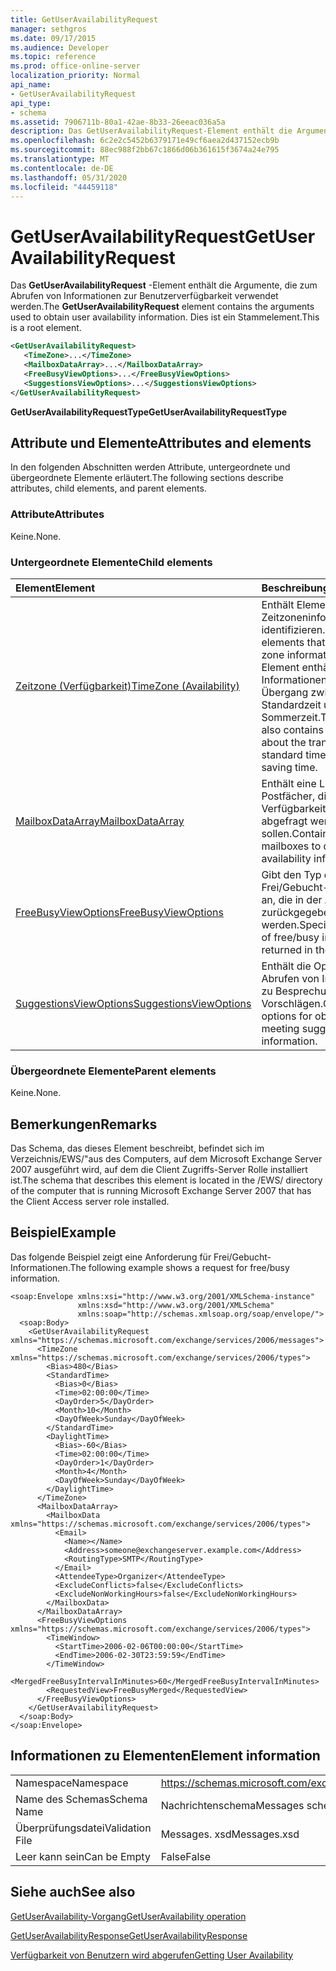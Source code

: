 ```yaml
---
title: GetUserAvailabilityRequest
manager: sethgros
ms.date: 09/17/2015
ms.audience: Developer
ms.topic: reference
ms.prod: office-online-server
localization_priority: Normal
api_name:
- GetUserAvailabilityRequest
api_type:
- schema
ms.assetid: 7906711b-80a1-42ae-8b33-26eeac036a5a
description: Das GetUserAvailabilityRequest-Element enthält die Argumente, die zum Abrufen von Informationen zur Benutzerverfügbarkeit verwendet werden. Dies ist ein Stammelement.
ms.openlocfilehash: 6c2e2c5452b6379171e49cf6aea2d437152ecb9b
ms.sourcegitcommit: 88ec988f2bb67c1866d06b361615f3674a24e795
ms.translationtype: MT
ms.contentlocale: de-DE
ms.lasthandoff: 05/31/2020
ms.locfileid: "44459118"
---
```

# <a name="getuseravailabilityrequest"></a><span data-ttu-id="bdc3a-104">GetUserAvailabilityRequest</span><span class="sxs-lookup"><span data-stu-id="bdc3a-104">GetUserAvailabilityRequest</span></span>

<span data-ttu-id="bdc3a-105">Das **GetUserAvailabilityRequest** -Element enthält die Argumente, die zum Abrufen von Informationen zur Benutzerverfügbarkeit verwendet werden.</span><span class="sxs-lookup"><span data-stu-id="bdc3a-105">The **GetUserAvailabilityRequest** element contains the arguments used to obtain user availability information.</span></span> <span data-ttu-id="bdc3a-106">Dies ist ein Stammelement.</span><span class="sxs-lookup"><span data-stu-id="bdc3a-106">This is a root element.</span></span> 
  
```xml
<GetUserAvailabilityRequest>
   <TimeZone>...</TimeZone>
   <MailboxDataArray>...</MailboxDataArray>
   <FreeBusyViewOptions>...</FreeBusyViewOptions>
   <SuggestionsViewOptions>...</SuggestionsViewOptions>
</GetUserAvailabilityRequest>
```

 <span data-ttu-id="bdc3a-107">**GetUserAvailabilityRequestType**</span><span class="sxs-lookup"><span data-stu-id="bdc3a-107">**GetUserAvailabilityRequestType**</span></span>
## <a name="attributes-and-elements"></a><span data-ttu-id="bdc3a-108">Attribute und Elemente</span><span class="sxs-lookup"><span data-stu-id="bdc3a-108">Attributes and elements</span></span>

<span data-ttu-id="bdc3a-109">In den folgenden Abschnitten werden Attribute, untergeordnete und übergeordnete Elemente erläutert.</span><span class="sxs-lookup"><span data-stu-id="bdc3a-109">The following sections describe attributes, child elements, and parent elements.</span></span>
  
### <a name="attributes"></a><span data-ttu-id="bdc3a-110">Attribute</span><span class="sxs-lookup"><span data-stu-id="bdc3a-110">Attributes</span></span>

<span data-ttu-id="bdc3a-111">Keine.</span><span class="sxs-lookup"><span data-stu-id="bdc3a-111">None.</span></span>
  
### <a name="child-elements"></a><span data-ttu-id="bdc3a-112">Untergeordnete Elemente</span><span class="sxs-lookup"><span data-stu-id="bdc3a-112">Child elements</span></span>

|<span data-ttu-id="bdc3a-113">**Element**</span><span class="sxs-lookup"><span data-stu-id="bdc3a-113">**Element**</span></span>|<span data-ttu-id="bdc3a-114">**Beschreibung**</span><span class="sxs-lookup"><span data-stu-id="bdc3a-114">**Description**</span></span>|
|:-----|:-----|
|[<span data-ttu-id="bdc3a-115">Zeitzone (Verfügbarkeit)</span><span class="sxs-lookup"><span data-stu-id="bdc3a-115">TimeZone (Availability)</span></span>](timezone-availability.md) <br/> |<span data-ttu-id="bdc3a-116">Enthält Elemente, die Zeitzoneninformationen identifizieren.</span><span class="sxs-lookup"><span data-stu-id="bdc3a-116">Contains elements that identify time zone information.</span></span> <span data-ttu-id="bdc3a-117">Dieses Element enthält auch Informationen zum Übergang zwischen Standardzeit und Sommerzeit.</span><span class="sxs-lookup"><span data-stu-id="bdc3a-117">This element also contains information about the transition between standard time and daylight saving time.</span></span>  <br/> |
|[<span data-ttu-id="bdc3a-118">MailboxDataArray</span><span class="sxs-lookup"><span data-stu-id="bdc3a-118">MailboxDataArray</span></span>](mailboxdataarray.md) <br/> |<span data-ttu-id="bdc3a-119">Enthält eine Liste der Postfächer, die nach Verfügbarkeitsinformationen abgefragt werden sollen.</span><span class="sxs-lookup"><span data-stu-id="bdc3a-119">Contains a list of mailboxes to query for availability information.</span></span>  <br/> |
|[<span data-ttu-id="bdc3a-120">FreeBusyViewOptions</span><span class="sxs-lookup"><span data-stu-id="bdc3a-120">FreeBusyViewOptions</span></span>](freebusyviewoptions.md) <br/> |<span data-ttu-id="bdc3a-121">Gibt den Typ der Frei/Gebucht-Informationen an, die in der Antwort zurückgegeben werden.</span><span class="sxs-lookup"><span data-stu-id="bdc3a-121">Specifies the type of free/busy information returned in the response.</span></span>  <br/> |
|[<span data-ttu-id="bdc3a-122">SuggestionsViewOptions</span><span class="sxs-lookup"><span data-stu-id="bdc3a-122">SuggestionsViewOptions</span></span>](suggestionsviewoptions.md) <br/> |<span data-ttu-id="bdc3a-123">Enthält die Optionen zum Abrufen von Informationen zu Besprechungs Vorschlägen.</span><span class="sxs-lookup"><span data-stu-id="bdc3a-123">Contains the options for obtaining meeting suggestion information.</span></span>  <br/> |
   
### <a name="parent-elements"></a><span data-ttu-id="bdc3a-124">Übergeordnete Elemente</span><span class="sxs-lookup"><span data-stu-id="bdc3a-124">Parent elements</span></span>

<span data-ttu-id="bdc3a-125">Keine.</span><span class="sxs-lookup"><span data-stu-id="bdc3a-125">None.</span></span>
  
## <a name="remarks"></a><span data-ttu-id="bdc3a-126">Bemerkungen</span><span class="sxs-lookup"><span data-stu-id="bdc3a-126">Remarks</span></span>

<span data-ttu-id="bdc3a-127">Das Schema, das dieses Element beschreibt, befindet sich im Verzeichnis/EWS/"aus des Computers, auf dem Microsoft Exchange Server 2007 ausgeführt wird, auf dem die Client Zugriffs-Server Rolle installiert ist.</span><span class="sxs-lookup"><span data-stu-id="bdc3a-127">The schema that describes this element is located in the /EWS/ directory of the computer that is running Microsoft Exchange Server 2007 that has the Client Access server role installed.</span></span>
  
## <a name="example"></a><span data-ttu-id="bdc3a-128">Beispiel</span><span class="sxs-lookup"><span data-stu-id="bdc3a-128">Example</span></span>

<span data-ttu-id="bdc3a-129">Das folgende Beispiel zeigt eine Anforderung für Frei/Gebucht-Informationen.</span><span class="sxs-lookup"><span data-stu-id="bdc3a-129">The following example shows a request for free/busy information.</span></span>
  
```
<soap:Envelope xmlns:xsi="http://www.w3.org/2001/XMLSchema-instance" 
               xmlns:xsd="http://www.w3.org/2001/XMLSchema" 
               xmlns:soap="http://schemas.xmlsoap.org/soap/envelope/">
  <soap:Body>
    <GetUserAvailabilityRequest xmlns="https://schemas.microsoft.com/exchange/services/2006/messages">
      <TimeZone xmlns="https://schemas.microsoft.com/exchange/services/2006/types">
        <Bias>480</Bias>
        <StandardTime>
          <Bias>0</Bias>
          <Time>02:00:00</Time>
          <DayOrder>5</DayOrder>
          <Month>10</Month>
          <DayOfWeek>Sunday</DayOfWeek>
        </StandardTime>
        <DaylightTime>
          <Bias>-60</Bias>
          <Time>02:00:00</Time>
          <DayOrder>1</DayOrder>
          <Month>4</Month>
          <DayOfWeek>Sunday</DayOfWeek>
        </DaylightTime>
      </TimeZone>
      <MailboxDataArray>
        <MailboxData xmlns="https://schemas.microsoft.com/exchange/services/2006/types">
          <Email>
            <Name></Name>
            <Address>someone@exchangeserver.example.com</Address>
            <RoutingType>SMTP</RoutingType>
          </Email>
          <AttendeeType>Organizer</AttendeeType>
          <ExcludeConflicts>false</ExcludeConflicts>
          <ExcludeNonWorkingHours>false</ExcludeNonWorkingHours>
        </MailboxData>
      </MailboxDataArray>
      <FreeBusyViewOptions xmlns="https://schemas.microsoft.com/exchange/services/2006/types">
        <TimeWindow>
          <StartTime>2006-02-06T00:00:00</StartTime>
          <EndTime>2006-02-30T23:59:59</EndTime>
        </TimeWindow>
        <MergedFreeBusyIntervalInMinutes>60</MergedFreeBusyIntervalInMinutes>
        <RequestedView>FreeBusyMerged</RequestedView>
      </FreeBusyViewOptions>
    </GetUserAvailabilityRequest>
  </soap:Body>
</soap:Envelope>
```

## <a name="element-information"></a><span data-ttu-id="bdc3a-130">Informationen zu Elementen</span><span class="sxs-lookup"><span data-stu-id="bdc3a-130">Element information</span></span>

|||
|:-----|:-----|
|<span data-ttu-id="bdc3a-131">Namespace</span><span class="sxs-lookup"><span data-stu-id="bdc3a-131">Namespace</span></span>  <br/> |https://schemas.microsoft.com/exchange/services/2006/messages  <br/> |
|<span data-ttu-id="bdc3a-132">Name des Schemas</span><span class="sxs-lookup"><span data-stu-id="bdc3a-132">Schema Name</span></span>  <br/> |<span data-ttu-id="bdc3a-133">Nachrichtenschema</span><span class="sxs-lookup"><span data-stu-id="bdc3a-133">Messages schema</span></span>  <br/> |
|<span data-ttu-id="bdc3a-134">Überprüfungsdatei</span><span class="sxs-lookup"><span data-stu-id="bdc3a-134">Validation File</span></span>  <br/> |<span data-ttu-id="bdc3a-135">Messages. xsd</span><span class="sxs-lookup"><span data-stu-id="bdc3a-135">Messages.xsd</span></span>  <br/> |
|<span data-ttu-id="bdc3a-136">Leer kann sein</span><span class="sxs-lookup"><span data-stu-id="bdc3a-136">Can be Empty</span></span>  <br/> |<span data-ttu-id="bdc3a-137">False</span><span class="sxs-lookup"><span data-stu-id="bdc3a-137">False</span></span>  <br/> |
   
## <a name="see-also"></a><span data-ttu-id="bdc3a-138">Siehe auch</span><span class="sxs-lookup"><span data-stu-id="bdc3a-138">See also</span></span>



[<span data-ttu-id="bdc3a-139">GetUserAvailability-Vorgang</span><span class="sxs-lookup"><span data-stu-id="bdc3a-139">GetUserAvailability operation</span></span>](getuseravailability-operation.md)
  
[<span data-ttu-id="bdc3a-140">GetUserAvailabilityResponse</span><span class="sxs-lookup"><span data-stu-id="bdc3a-140">GetUserAvailabilityResponse</span></span>](getuseravailabilityresponse.md)


[<span data-ttu-id="bdc3a-141">Verfügbarkeit von Benutzern wird abgerufen</span><span class="sxs-lookup"><span data-stu-id="bdc3a-141">Getting User Availability</span></span>](https://msdn.microsoft.com/library/d4133fcb-9b0f-4e6b-aadf-a389da83516a%28Office.15%29.aspx)

